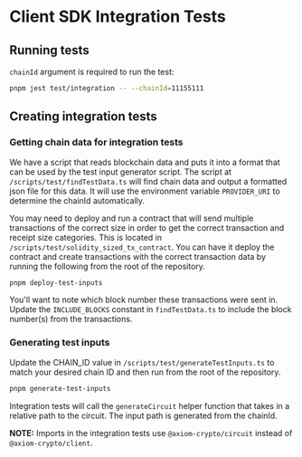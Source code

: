 # Client SDK Integration Tests

## Running tests

`chainId` argument is required to run the test:

```bash
pnpm jest test/integration -- --chainId=11155111
```

## Creating integration tests

### Getting chain data for integration tests

We have a script that reads blockchain data and puts it into a format that can be used by the test input generator script. The script at `/scripts/test/findTestData.ts` will find chain data and output a formatted json file for this data. It will use the environment variable `PROVIDER_URI` to determine the chainId automatically.

You may need to deploy and run a contract that will send multiple transactions of the correct size in order to get the correct transaction and receipt size categories. This is located in `/scripts/test/solidity_sized_tx_contract`. You can have it deploy the contract and create transactions with the correct transaction data by running the following from the root of the repository.

```bash
pnpm deploy-test-inputs
```

You'll want to note which block number these transactions were sent in. Update the `INCLUDE_BLOCKS` constant in `findTestData.ts` to include the block number(s) from the transactions.

### Generating test inputs

Update the CHAIN_ID value in `/scripts/test/generateTestInputs.ts` to match your desired chain ID and then run from the root of the repository.

```bash
pnpm generate-test-inputs
```

Integration tests will call the `generateCircuit` helper function that takes in a relative path to the circuit. The input path is generated from the chainId.

**NOTE:** Imports in the integration tests use `@axiom-crypto/circuit` instead of `@axiom-crypto/client`.
